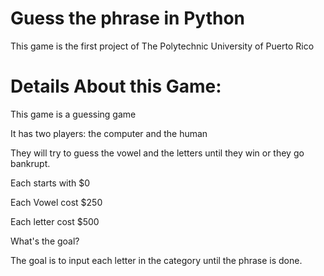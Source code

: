 # Guess the phrase in Python

This game is the first project of The Polytechnic University of Puerto Rico

# Details About this Game:

This game is a guessing game

It has two players: the computer and the human

They will try to guess the vowel and the letters until they win or they go bankrupt.

Each starts with $0

Each Vowel cost $250

Each letter cost $500

What's the goal?

The goal is to input each letter in the category until the phrase is done.
